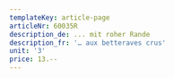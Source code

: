 ```yaml
---
templateKey: article-page
articleNr: 60035R
description_de: ... mit roher Rande
description_fr: '… aux betteraves crus'
unit: '3'
price: 13.--
---
```



